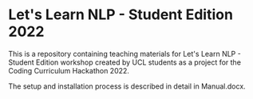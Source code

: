 # Let's Learn NLP - Student Edition 2022
This is a repository containing teaching materials for Let's Learn NLP - Student Edition workshop created by UCL students as a project for the Coding Curriculum Hackathon 2022.

The setup and installation process is described in detail in Manual.docx.

